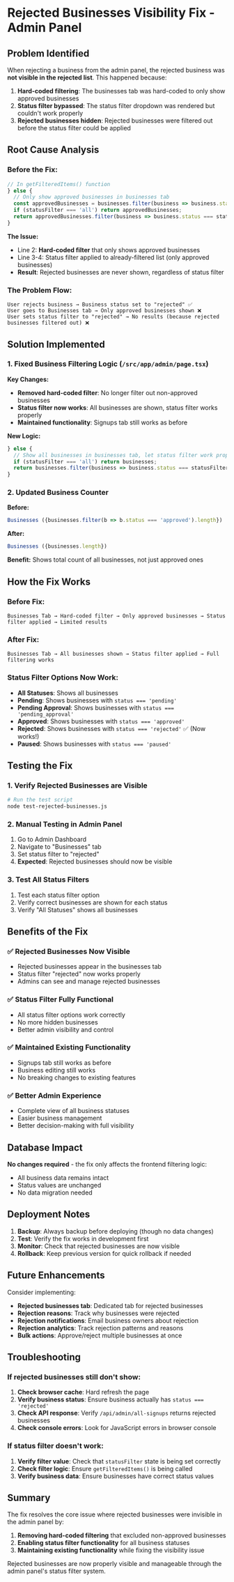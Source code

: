 # Rejected Businesses Visibility Fix - Admin Panel

## Problem Identified

When rejecting a business from the admin panel, the rejected business was **not visible in the rejected list**. This happened because:

1. **Hard-coded filtering**: The businesses tab was hard-coded to only show approved businesses
2. **Status filter bypassed**: The status filter dropdown was rendered but couldn't work properly
3. **Rejected businesses hidden**: Rejected businesses were filtered out before the status filter could be applied

## Root Cause Analysis

### Before the Fix:
```typescript
// In getFilteredItems() function
} else {
  // Only show approved businesses in businesses tab
  const approvedBusinesses = businesses.filter(business => business.status === 'approved');
  if (statusFilter === 'all') return approvedBusinesses;
  return approvedBusinesses.filter(business => business.status === statusFilter);
}
```

**The Issue:**
- Line 2: **Hard-coded filter** that only shows approved businesses
- Line 3-4: Status filter applied to already-filtered list (only approved businesses)
- **Result**: Rejected businesses are never shown, regardless of status filter

### The Problem Flow:
```
User rejects business → Business status set to "rejected" ✅
User goes to Businesses tab → Only approved businesses shown ❌
User sets status filter to "rejected" → No results (because rejected businesses filtered out) ❌
```

## Solution Implemented

### 1. Fixed Business Filtering Logic (`/src/app/admin/page.tsx`)

**Key Changes:**
- **Removed hard-coded filter**: No longer filter out non-approved businesses
- **Status filter now works**: All businesses are shown, status filter works properly
- **Maintained functionality**: Signups tab still works as before

**New Logic:**
```typescript
} else {
  // Show all businesses in businesses tab, let status filter work properly
  if (statusFilter === 'all') return businesses;
  return businesses.filter(business => business.status === statusFilter);
}
```

### 2. Updated Business Counter

**Before:**
```typescript
Businesses ({businesses.filter(b => b.status === 'approved').length})
```

**After:**
```typescript
Businesses ({businesses.length})
```

**Benefit:** Shows total count of all businesses, not just approved ones

## How the Fix Works

### Before Fix:
```
Businesses Tab → Hard-coded filter → Only approved businesses → Status filter applied → Limited results
```

### After Fix:
```
Businesses Tab → All businesses shown → Status filter applied → Full filtering works
```

### Status Filter Options Now Work:
- **All Statuses**: Shows all businesses
- **Pending**: Shows businesses with `status === 'pending'`
- **Pending Approval**: Shows businesses with `status === 'pending_approval'`
- **Approved**: Shows businesses with `status === 'approved'`
- **Rejected**: Shows businesses with `status === 'rejected'` ✅ (Now works!)
- **Paused**: Shows businesses with `status === 'paused'`

## Testing the Fix

### 1. **Verify Rejected Businesses are Visible**
```bash
# Run the test script
node test-rejected-businesses.js
```

### 2. **Manual Testing in Admin Panel**
1. Go to Admin Dashboard
2. Navigate to "Businesses" tab
3. Set status filter to "rejected"
4. **Expected**: Rejected businesses should now be visible

### 3. **Test All Status Filters**
1. Test each status filter option
2. Verify correct businesses are shown for each status
3. Verify "All Statuses" shows all businesses

## Benefits of the Fix

### ✅ **Rejected Businesses Now Visible**
- Rejected businesses appear in the businesses tab
- Status filter "rejected" now works properly
- Admins can see and manage rejected businesses

### ✅ **Status Filter Fully Functional**
- All status filter options work correctly
- No more hidden businesses
- Better admin visibility and control

### ✅ **Maintained Existing Functionality**
- Signups tab still works as before
- Business editing still works
- No breaking changes to existing features

### ✅ **Better Admin Experience**
- Complete view of all business statuses
- Easier business management
- Better decision-making with full visibility

## Database Impact

**No changes required** - the fix only affects the frontend filtering logic:
- All business data remains intact
- Status values are unchanged
- No data migration needed

## Deployment Notes

1. **Backup**: Always backup before deploying (though no data changes)
2. **Test**: Verify the fix works in development first
3. **Monitor**: Check that rejected businesses are now visible
4. **Rollback**: Keep previous version for quick rollback if needed

## Future Enhancements

Consider implementing:
- **Rejected businesses tab**: Dedicated tab for rejected businesses
- **Rejection reasons**: Track why businesses were rejected
- **Rejection notifications**: Email business owners about rejection
- **Rejection analytics**: Track rejection patterns and reasons
- **Bulk actions**: Approve/reject multiple businesses at once

## Troubleshooting

### If rejected businesses still don't show:
1. **Check browser cache**: Hard refresh the page
2. **Verify business status**: Ensure business actually has `status === 'rejected'`
3. **Check API response**: Verify `/api/admin/all-signups` returns rejected businesses
4. **Check console errors**: Look for JavaScript errors in browser console

### If status filter doesn't work:
1. **Verify filter value**: Check that `statusFilter` state is being set correctly
2. **Check filter logic**: Ensure `getFilteredItems()` is being called
3. **Verify business data**: Ensure businesses have correct status values

## Summary

The fix resolves the core issue where rejected businesses were invisible in the admin panel by:

1. **Removing hard-coded filtering** that excluded non-approved businesses
2. **Enabling status filter functionality** for all business statuses
3. **Maintaining existing functionality** while fixing the visibility issue

Rejected businesses are now properly visible and manageable through the admin panel's status filter system.
